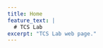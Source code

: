 ```yaml
---
title: Home
feature_text: |
  # TCS Lab
excerpt: "TCS Lab web page."
---
```

<!-- title: TCS Lab ->
<!-- feature_image: "https://picsum.photos/1300/400?image=989"-->
<!-- <\!-- Alembic is a starting point for [Jekyll](https://jekyllrb.com/) projects. Rather than starting from scratch, this boilerplate is designed to get rolling immediately. Install it, configure it, tweak it, push it. -\-> -->

<!-- <\!-- {% include button.html text="Fork it" icon="github" link="https://github.com/daviddarnes/alembic" color="#0366d6" %} {% include button.html text="Buy me a coffee ☕️" link="https://buymeacoffee.com/daviddarnes#support" color="#f68140" %} {% include button.html text="Tweet it" icon="twitter" link="https://twitter.com/intent/tweet/?url=https://alembic.darn.es&text=Alembic%20-%20A%20Jekyll%20boilerplate%20theme&via=DavidDarnes" color="#0d94e7" %} {% include button.html text="Install Alembic ⚗️" link="https://github.com/daviddarnes/alembic#installation" %} -\-> -->

<!-- <\!-- ## Features -\-> -->

<!-- <\!-- - Available as a **theme gem** and **GitHub Pages** theme -\-> -->
<!-- <\!-- - Clear and elegant design that can be used out of the box or as solid starting point -\-> -->
<!-- <\!-- - Tested in all major browsers, including **IE and Edge** -\-> -->
<!-- <\!-- - Built in **Service Worker** so it can work offline and on slow connections -\-> -->
<!-- <\!-- - **Configurable colours** and typography in a single settings file -\-> -->
<!-- <\!-- - Extensive set of **shortcodes** to include various elements; such as buttons, icons, figure images and more -\-> -->
<!-- <\!-- - Solid **typographic framework** from [Sassline](https://sassline.com/) -\-> -->
<!-- <\!-- - Configurable navigation via a single file -\-> -->
<!-- <\!-- - Modular Jekyll components -\-> -->
<!-- <\!-- - Post category support in the form of a single post index page grouped by category -\-> -->
<!-- <\!-- - Built in live search using JavaScript -\-> -->
<!-- <\!-- - **Contact form** built in using [Formspree](https://formspree.io/) -\-> -->
<!-- <\!-- - Designed with **[Siteleaf](https://www.siteleaf.com/)** in mind -\-> -->
<!-- <\!-- - Has 9 of the most popular networks as performant sharing buttons -\-> -->
<!-- <\!-- - Has documentation -\-> -->

<!-- <\!-- ## Examples -\-> -->

<!-- <\!-- Here are a few examples of Alembic out in the wild being used in a variety of ways: -\-> -->

<!-- <\!-- - [bawejakunal.github.io](https://bawejakunal.github.io/) -\-> -->
<!-- <\!-- - [case2111.github.io](https://case2111.github.io/) -\-> -->
<!-- <\!-- - [karateca.org](https://www.karateca.org/) -\-> -->

<!-- <\!-- ## Installation -\-> -->

<!-- <\!-- ### Quick setup -\-> -->

<!-- <\!-- To give you a running start I've put together some starter kits that you can download, fork or even deploy immediately: -\-> -->

<!-- <\!-- - ⚗️🍨 Vanilla Jekyll starter kit   -\-> -->
<!-- <\!--   [![Deploy to Netlify](https://www.netlify.com/img/deploy/button.svg)](https://app.netlify.com/start/deploy?repository=https://github.com/daviddarnes/alembic-kit){:style="background: none"} -\-> -->
<!-- <\!-- - ⚗️🌲 Forestry starter kit   -\-> -->
<!-- <\!--   [![Deploy to Forestry](https://assets.forestry.io/import-to-forestry.svg)](https://app.forestry.io/quick-start?repo=daviddarnes/alembic-forestry-kit&engine=jekyll){:style="background: none"}   -\-> -->
<!-- <\!--   [![Deploy to Netlify](https://www.netlify.com/img/deploy/button.svg)](https://app.netlify.com/start/deploy?repository=https://github.com/daviddarnes/alembic-forestry-kit){:style="background: none"} -\-> -->
<!-- <\!-- - ⚗️💠 Netlify CMS starter kit   -\-> -->
<!-- <\!--   [![Deploy to Netlify](https://www.netlify.com/img/deploy/button.svg)](https://app.netlify.com/start/deploy?repository=https://github.com/daviddarnes/alembic-netlifycms-kit&stack=cms){:style="background: none"} -\-> -->

<!-- <\!-- - ⚗️:octocat: GitHub Pages with remote theme kit   -\-> -->
<!-- <\!--   {% include button.html text="Download kit" link="https://github.com/daviddarnes/alembic-kit/archive/remote-theme.zip" color="#24292e" %} -\-> -->
<!-- <\!-- - ⚗️🚀 Stackbit starter kit   -\-> -->
<!-- <\!--   [![Create with Stackbit](https://assets.stackbit.com/badge/create-with-stackbit.svg)](https://app.stackbit.com/create?theme=https://github.com/daviddarnes/alembic-stackbit-kit){:style="background: none"} -\-> -->

<!-- <\!-- ### As a Jekyll theme -\-> -->

<!-- <\!-- 1. Add `gem "alembic-jekyll-theme"` to your `Gemfile` to add the theme as a dependancy -\-> -->
<!-- <\!-- 2. Run the command `bundle install` in the root of project to install the theme and its dependancies -\-> -->
<!-- <\!-- 3. Add `theme: alembic-jekyll-theme` to your `_config.yml` file to set the site theme -\-> -->
<!-- <\!-- 4. Run `bundle exec jekyll serve` to build and serve your site -\-> -->
<!-- <\!-- 5. Done! Use the [configuration](#configuration) documentation and the example [`_config.yml`](https://github.com/daviddarnes/alembic/blob/master/_config.yml) file to set things like the navigation, contact form and social sharing buttons -\-> -->

<!-- <\!-- ### As a GitHub Pages remote theme -\-> -->

<!-- <\!-- 1. Add `gem "jekyll-remote-theme"` to your `Gemfile` to add the theme as a dependancy -\-> -->
<!-- <\!-- 2. Run the command `bundle install` in the root of project to install the jekyll remote theme gem as a dependancy -\-> -->
<!-- <\!-- 3. Add `jekyll-remote-theme` to the list of `plugins` in your `_config.yml` file -\-> -->
<!-- <\!-- 4. Add `remote_theme: daviddarnes/alembic@main` to your `_config.yml` file to set the site theme -\-> -->
<!-- <\!-- 5. Run `bundle exec jekyll serve` to build and serve your site -\-> -->
<!-- <\!-- 6. Done! Use the [configuration](#configuration) documentation and the example [`_config.yml`](https://github.com/daviddarnes/alembic/blob/master/_config.yml) file to set things like the navigation, contact form and social sharing buttons -\-> -->

<!-- <\!-- ### As a Boilerplate / Fork -\-> -->

<!-- <\!-- _(deprecated, not recommended)_ -\-> -->

<!-- <\!-- 1. [Fork the repo](https://github.com/daviddarnes/alembic#fork-destination-box) -\-> -->
<!-- <\!-- 2. Replace the `Gemfile` with one stating all the gems used in your project -\-> -->
<!-- <\!-- 3. Delete the following unnecessary files/folders: `.github`, `LICENSE`, `screenshot.png`, `CNAME` and `alembic-jekyll-theme.gemspec` -\-> -->
<!-- <\!-- 4. Run the command `bundle install` in the root of project to install the jekyll remote theme gem as a dependancy -\-> -->
<!-- <\!-- 5. Run `bundle exec jekyll serve` to build and serve your site -\-> -->
<!-- <\!-- 6. Done! Use the [configuration](#configuration) documentation and the example [`_config.yml`](https://github.com/daviddarnes/alembic/blob/master/_config.yml) file to set things like the navigation, contact form and social sharing buttons -\-> -->

<!-- <\!-- ## Customising -\-> -->

<!-- <\!-- When using Alembic as a theme means you can take advantage of the file overriding method. This allows you to overwrite any file in this theme with your own custom file, by matching the file name and path. The most common example of this would be if you want to add your own styles or change the core style settings. -\-> -->

<!-- <\!-- To add your own styles copy the [`styles.scss`](https://github.com/daviddarnes/alembic/blob/master/assets/styles.scss) into your own project with the same file path (`assets/styles.scss`). From there you can add your own styles, you can even optionally ignore the theme styles by removing the `@import "alembic";` line. -\-> -->

<!-- <\!-- If you're looking to set your own colours and fonts you can overwrite them by matching the variable names from the [`_settings.scss`](https://github.com/daviddarnes/alembic/blob/master/_sass/_settings.scss) file in your own `styles.scss`, make sure to state them before the `@import "alembic";` line so they take effect. The settings are a mixture of custom variables and settings from [Sassline](https://medium.com/@jakegiltsoff/sassline-v2-0-e424b2881e7e) - follow the link to find out how to configure the typographic settings. -\-> -->
